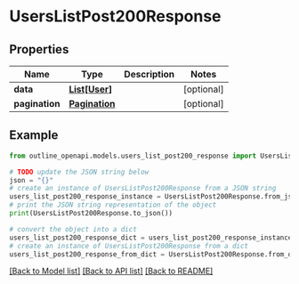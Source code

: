 # UsersListPost200Response


## Properties

Name | Type | Description | Notes
------------ | ------------- | ------------- | -------------
**data** | [**List[User]**](User.md) |  | [optional] 
**pagination** | [**Pagination**](Pagination.md) |  | [optional] 

## Example

```python
from outline_openapi.models.users_list_post200_response import UsersListPost200Response

# TODO update the JSON string below
json = "{}"
# create an instance of UsersListPost200Response from a JSON string
users_list_post200_response_instance = UsersListPost200Response.from_json(json)
# print the JSON string representation of the object
print(UsersListPost200Response.to_json())

# convert the object into a dict
users_list_post200_response_dict = users_list_post200_response_instance.to_dict()
# create an instance of UsersListPost200Response from a dict
users_list_post200_response_from_dict = UsersListPost200Response.from_dict(users_list_post200_response_dict)
```
[[Back to Model list]](../README.md#documentation-for-models) [[Back to API list]](../README.md#documentation-for-api-endpoints) [[Back to README]](../README.md)



